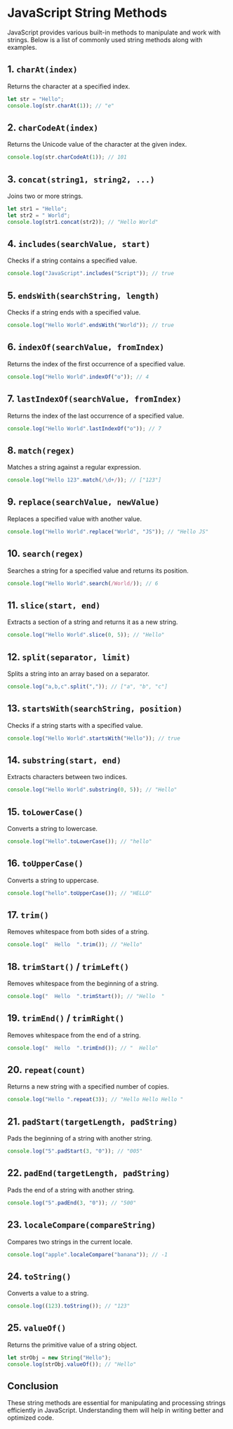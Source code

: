 # JavaScript String Methods

JavaScript provides various built-in methods to manipulate and work with strings. Below is a list of commonly used string methods along with examples.

## 1. `charAt(index)`

Returns the character at a specified index.

```javascript
let str = "Hello";
console.log(str.charAt(1)); // "e"
```

## 2. `charCodeAt(index)`

Returns the Unicode value of the character at the given index.

```javascript
console.log(str.charCodeAt(1)); // 101
```

## 3. `concat(string1, string2, ...)`

Joins two or more strings.

```javascript
let str1 = "Hello";
let str2 = " World";
console.log(str1.concat(str2)); // "Hello World"
```

## 4. `includes(searchValue, start)`

Checks if a string contains a specified value.

```javascript
console.log("JavaScript".includes("Script")); // true
```

## 5. `endsWith(searchString, length)`

Checks if a string ends with a specified value.

```javascript
console.log("Hello World".endsWith("World")); // true
```

## 6. `indexOf(searchValue, fromIndex)`

Returns the index of the first occurrence of a specified value.

```javascript
console.log("Hello World".indexOf("o")); // 4
```

## 7. `lastIndexOf(searchValue, fromIndex)`

Returns the index of the last occurrence of a specified value.

```javascript
console.log("Hello World".lastIndexOf("o")); // 7
```

## 8. `match(regex)`

Matches a string against a regular expression.

```javascript
console.log("Hello 123".match(/\d+/)); // ["123"]
```

## 9. `replace(searchValue, newValue)`

Replaces a specified value with another value.

```javascript
console.log("Hello World".replace("World", "JS")); // "Hello JS"
```

## 10. `search(regex)`

Searches a string for a specified value and returns its position.

```javascript
console.log("Hello World".search(/World/)); // 6
```

## 11. `slice(start, end)`

Extracts a section of a string and returns it as a new string.

```javascript
console.log("Hello World".slice(0, 5)); // "Hello"
```

## 12. `split(separator, limit)`

Splits a string into an array based on a separator.

```javascript
console.log("a,b,c".split(",")); // ["a", "b", "c"]
```

## 13. `startsWith(searchString, position)`

Checks if a string starts with a specified value.

```javascript
console.log("Hello World".startsWith("Hello")); // true
```

## 14. `substring(start, end)`

Extracts characters between two indices.

```javascript
console.log("Hello World".substring(0, 5)); // "Hello"
```

## 15. `toLowerCase()`

Converts a string to lowercase.

```javascript
console.log("Hello".toLowerCase()); // "hello"
```

## 16. `toUpperCase()`

Converts a string to uppercase.

```javascript
console.log("hello".toUpperCase()); // "HELLO"
```

## 17. `trim()`

Removes whitespace from both sides of a string.

```javascript
console.log("  Hello  ".trim()); // "Hello"
```

## 18. `trimStart()` / `trimLeft()`

Removes whitespace from the beginning of a string.

```javascript
console.log("  Hello  ".trimStart()); // "Hello  "
```

## 19. `trimEnd()` / `trimRight()`

Removes whitespace from the end of a string.

```javascript
console.log("  Hello  ".trimEnd()); // "  Hello"
```

## 20. `repeat(count)`

Returns a new string with a specified number of copies.

```javascript
console.log("Hello ".repeat(3)); // "Hello Hello Hello "
```

## 21. `padStart(targetLength, padString)`

Pads the beginning of a string with another string.

```javascript
console.log("5".padStart(3, "0")); // "005"
```

## 22. `padEnd(targetLength, padString)`

Pads the end of a string with another string.

```javascript
console.log("5".padEnd(3, "0")); // "500"
```

## 23. `localeCompare(compareString)`

Compares two strings in the current locale.

```javascript
console.log("apple".localeCompare("banana")); // -1
```

## 24. `toString()`

Converts a value to a string.

```javascript
console.log((123).toString()); // "123"
```

## 25. `valueOf()`

Returns the primitive value of a string object.

```javascript
let strObj = new String("Hello");
console.log(strObj.valueOf()); // "Hello"
```

## Conclusion

These string methods are essential for manipulating and processing strings efficiently in JavaScript. Understanding them will help in writing better and optimized code.
